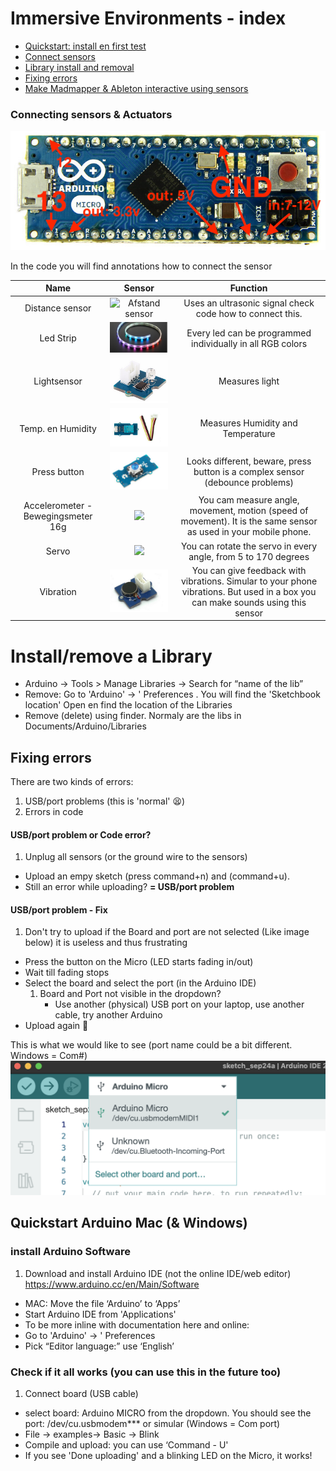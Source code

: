 # Immersive Environments - index
* [Quickstart: install en first test](#quickstart)
* [Connect sensors](#connect)
* [Library install and removal](#libraries)
* [Fixing errors](#errors)
* [Make Madmapper & Ableton interactive using sensors](MIDI-Madmapper-ableton.md)

### <a id="connect"></a> Connecting sensors & Actuators
![](images/proMicro.jpg)

In the code you will find annotations how to connect the sensor

| Name | Sensor   | Function   |
| :---:   | :---: | :---: |
| Distance sensor| ![Afstand sensor](https://m.media-amazon.com/images/I/51ugwbd5ynL._SL160_.jpg)  | Uses an ultrasonic signal check code how to connect this. |
| Led Strip | ![](images/ledstrip.png)   | Every led can be programmed individually in all RGB colors |
| Lightsensor | ![](images/licht.png) | Measures light|
| Temp. en Humidity | ![](images/temphu.png)   | Measures Humidity and Temperature|
| Press button | ![](images/ledknop.png)    | Looks different, beware, press button is a complex sensor (debounce problems) |
| Accelerometer - Bewegingsmeter 16g | ![](images/acceler16.png)  | You cam measure angle, movement, motion (speed of movement). It is the same sensor as used in your mobile phone.
| Servo | ![](https://silicio.mx/media/catalog/product/cache/1/small_image/195x195/5e06319eda06f020e43594a9c230972d/r/o/rob08211p/Grove---Servomotor-21.jpg) | You can rotate the servo in every angle, from 5 to 170 degrees   |
| Vibration | ![](images/tril.png) | You can give feedback with vibrations. Simular to your phone vibrations. But used in a box you can make sounds using this sensor|



# <a id="libraries"></a>Install/remove a Library  
* Arduino → Tools > Manage Libraries -> Search for “name of the lib” 
* Remove: Go to 'Arduino' → ' Preferences . You will find the 'Sketchbook location' Open en find the location of the Libraries
* Remove (delete) using finder. Normaly are the libs in Documents/Arduino/Libraries

## <a id="errors"></a>Fixing errors
There are two kinds of errors:

1. USB/port problems (this is 'normal' 😫)
2. Errors in code

#### USB/port problem or Code error?

1. Unplug all sensors (or the ground wire to the sensors)
- Upload an empy sketch (press command+n) and (command+u). 
- Still an error while uploading? **= USB/port problem**

#### USB/port problem - Fix
1. Don't try to upload if the Board and port are not selected (Like image below) it is useless and thus frustrating
- Press the button on the Micro (LED starts fading in/out)
- Wait till fading stops
- Select the board and select the port (in the Arduino IDE)
	1. Board and Port not visible in the dropdown? 
		- Use another (physical) USB port on your laptop, use another cable, try another Arduino
- Upload again 🤞

This is what we would like to see (port name could be a bit different. Windows = Com#)
![](images/boardPortSelected.png)


## <a id="quickstart"></a> Quickstart Arduino Mac (& Windows)
### install Arduino Software 
1. Download and install Arduino IDE (not the online IDE/web editor) https://www.arduino.cc/en/Main/Software 
- MAC: Move the file  ‘Arduino’ to ‘Apps’  
- Start Arduino IDE from 'Applications'  
- To be more inline with documentation here and online: 
- Go to 'Arduino' → ' Preferences  
- Pick “Editor language:” use ‘English’


### Check if it all works (you can use this in the future too)
1. Connect board (USB cable)
- select board: Arduino MICRO from the dropdown. You should see the port: /dev/cu.usbmodem*** or simular (Windows = Com port) 
- File → examples→ Basic → Blink 
- Compile and upload: you can use  ‘Command - U'  
- If you see 'Done uploading' and a blinking LED on the Micro, it works!  

    

    